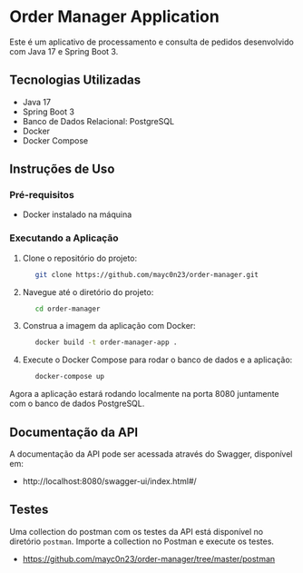 # Order Manager Application

Este é um aplicativo de processamento e consulta de pedidos desenvolvido com Java 17 e Spring Boot 3.

## Tecnologias Utilizadas
- Java 17
- Spring Boot 3
- Banco de Dados Relacional: PostgreSQL
- Docker
- Docker Compose

## Instruções de Uso
### Pré-requisitos
- Docker instalado na máquina
### Executando a Aplicação
1. Clone o repositório do projeto:

   ```bash
      git clone https://github.com/mayc0n23/order-manager.git
   ```
2. Navegue até o diretório do projeto:

   ```bash
      cd order-manager
    ```
3. Construa a imagem da aplicação com Docker:

   ```bash
      docker build -t order-manager-app .
    ```
4. Execute o Docker Compose para rodar o banco de dados e a aplicação:

   ```bash
      docker-compose up
    ```

Agora a aplicação estará rodando localmente na porta 8080 juntamente com o banco de dados PostgreSQL.

## Documentação da API
A documentação da API pode ser acessada através do Swagger, disponível em:
- http://localhost:8080/swagger-ui/index.html#/
## Testes
Uma collection do postman com os testes da API está disponível no diretório `postman`. Importe a collection no Postman e execute os testes.
- https://github.com/mayc0n23/order-manager/tree/master/postman
